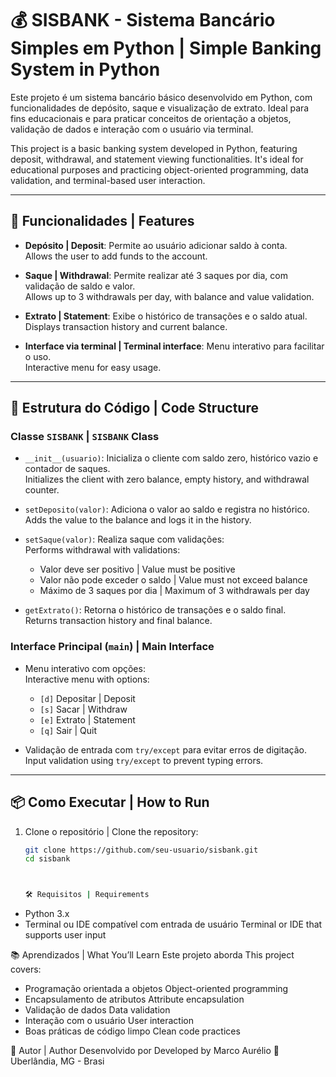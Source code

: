 # 💰 SISBANK - Sistema Bancário Simples em Python | Simple Banking System in Python

Este projeto é um sistema bancário básico desenvolvido em Python, com funcionalidades de depósito, saque e visualização de extrato. Ideal para fins educacionais e para praticar conceitos de orientação a objetos, validação de dados e interação com o usuário via terminal.

This project is a basic banking system developed in Python, featuring deposit, withdrawal, and statement viewing functionalities. It's ideal for educational purposes and practicing object-oriented programming, data validation, and terminal-based user interaction.

---

## 🚀 Funcionalidades | Features

- **Depósito | Deposit**: Permite ao usuário adicionar saldo à conta.  
  Allows the user to add funds to the account.

- **Saque | Withdrawal**: Permite realizar até 3 saques por dia, com validação de saldo e valor.  
  Allows up to 3 withdrawals per day, with balance and value validation.

- **Extrato | Statement**: Exibe o histórico de transações e o saldo atual.  
  Displays transaction history and current balance.

- **Interface via terminal | Terminal interface**: Menu interativo para facilitar o uso.  
  Interactive menu for easy usage.

---

## 🧠 Estrutura do Código | Code Structure

### Classe `SISBANK` | `SISBANK` Class

- `__init__(usuario)`: Inicializa o cliente com saldo zero, histórico vazio e contador de saques.  
  Initializes the client with zero balance, empty history, and withdrawal counter.

- `setDeposito(valor)`: Adiciona o valor ao saldo e registra no histórico.  
  Adds the value to the balance and logs it in the history.

- `setSaque(valor)`: Realiza saque com validações:  
  Performs withdrawal with validations:
  - Valor deve ser positivo | Value must be positive  
  - Valor não pode exceder o saldo | Value must not exceed balance  
  - Máximo de 3 saques por dia | Maximum of 3 withdrawals per day

- `getExtrato()`: Retorna o histórico de transações e o saldo final.  
  Returns transaction history and final balance.

### Interface Principal (`main`) | Main Interface

- Menu interativo com opções:  
  Interactive menu with options:
  - `[d]` Depositar | Deposit  
  - `[s]` Sacar | Withdraw  
  - `[e]` Extrato | Statement  
  - `[q]` Sair | Quit

- Validação de entrada com `try/except` para evitar erros de digitação.  
  Input validation using `try/except` to prevent typing errors.

---

## 📦 Como Executar | How to Run

1. Clone o repositório | Clone the repository:
   ```bash
   git clone https://github.com/seu-usuario/sisbank.git
   cd sisbank



   🛠️ Requisitos | Requirements
- Python 3.x
- Terminal ou IDE compatível com entrada de usuário
Terminal or IDE that supports user input


📚 Aprendizados | What You’ll Learn
Este projeto aborda  This project covers:
- Programação orientada a objetos  Object-oriented programming
- Encapsulamento de atributos  Attribute encapsulation
- Validação de dados  Data validation
- Interação com o usuário  User interaction
- Boas práticas de código limpo  Clean code practices


📌 Autor | Author
Desenvolvido por  Developed by Marco Aurélio
📍 Uberlândia, MG - Brasi

